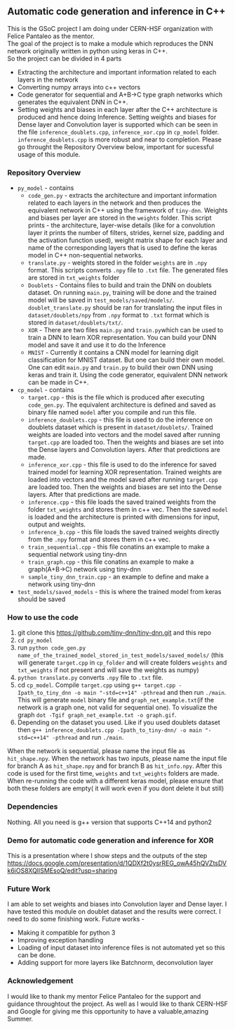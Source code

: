 ## Automatic code generation and inference in C++

This is the GSoC project I am doing under CERN-HSF organization with Felice Pantaleo as the mentor.   
The goal of the project is to make a module which reproduces the DNN network originally written in python using keras in C++.     
So the project can be divided in 4 parts     
* Extracting the architecture and important information related to each layers in the network  
* Converting numpy arrays into c++ vectors  
* Code generator for sequential and A+B->C type graph networks which generates the equivalent DNN in C++. 
* Setting weights and biases in each layer after the C++ architecture is produced and hence doing Inference. Setting weights and biases for Dense layer and Convolution layer is supported which can be seen in the file `inference_doublets.cpp`, `inference_xor.cpp` in `cp_model` folder. `inference_doublets.cpp` is more robust and near to completion. Please go throught the Repository Overview below, important for sucessful usage of this module.

### Repository Overview
* `py_model` - contains  
  * `code_gen.py` - extracts the architecture and important information related to each layers in the network and then produces the equivalent network in C++ using the framework of `tiny-dnn`. Weights and biases per layer are stored in the `weights` folder. This script prints - the architecture, layer-wise details (like for a convolution layer it prints the number of filters, strides, kernel size, padding and the activation function used), weight matrix shape for each layer and name of the corresponding layers that is used to define the keras model in C++ non-sequential networks.   
  * `translate.py` - weights stored in the folder `weights` are in `.npy` format. This scripts converts `.npy` file to `.txt` file. The generated files are stored in `txt_weights` folder  
  * `Doublets` - Contains files to build and train the DNN on doublets dataset. On running `main.py`, training will be done and the trained model will be saved in `test_models/saved/models/`. `doublet_translate.py` should be ran for translating the input files in `dataset/doublets/npy` from `.npy` format to `.txt` format which is stored in `dataset/doublets/txt/`.
  * `XOR` - There are two files `main.py` and `train.py`which can be used to train a DNN to learn XOR representation. You can build your DNN model and save it and use it to do the Inference
  * `MNIST` - Currently it contains a CNN model for learning digit classification for MNIST dataset. But one can build their own model. One can edit `main.py` and `train.py` to build their own DNN using keras and train it. Using the code generator, equivalent DNN network can be made in C++.    
* `cp_model` - contains 
  * `target.cpp` - this is the file which is produced after executing `code_gen.py`. The equivalent architecture is defined and saved as binary file named `model` after you compile and run this file.
  * `inference_doublets.cpp` - this file is used to do the inference on doublets dataset which is present in `dataset/doublets/`. Trained weights are loaded into vectors and the model saved after running `target.cpp` are loaded too. Then the weights and biases are set into the Dense layers and Convolution layers. After that predictions are made.
  * `inference_xor.cpp` - this file is used to do the inference for saved trained model for learning XOR representation. Trained weights are loaded into vectors and the model saved after running `target.cpp` are loaded too. Then the weights and biases are set into the Dense layers. After that predictions are made.
  * `inference.cpp` - this file loads the saved trained weights from the folder `txt_weights` and stores them in c++ vec. Then the saved `model` is loaded and the architecture is printed with dimensions for input, output and weights. 
  * `inference_b.cpp` - this file loads the saved trained weights directly from the `.npy` format and stores them in c++ vec.
  * `train_sequential.cpp` - this file conatins an example to make a sequential network using tiny-dnn 
  * `train_graph.cpp` - this file conatins an example to make a graph(A+B->C) network using tiny-dnn
  * `sample_tiny_dnn_train.cpp` - an example to define and make a network using tiny-dnn
* `test_models/saved_models` - this is where the trained model from keras should be saved

### How to use the code
1) git clone this https://github.com/tiny-dnn/tiny-dnn.git and this repo
2) `cd py_model`
3) run `python code_gen.py name_of_the_trained_model_stored_in_test_models/saved_models/`  (this will generate `target.cpp` in `cp_folder` and will create folders `weights` and `txt_weights` if not present and will save the weights as numpy)
4) `python translate.py`  converts `.npy` file to `.txt` file. 
5) cd `cp_model`. Compile `target.cpp` using `g++ target.cpp -Ipath_to_tiny_dnn -o main "-std=c++14" -pthread` and then run `./main`. This will generate `model` binary file and `graph_net_example.txt`(if the network is a graph one, not valid for sequential one). To visualize the graph `dot -Tgif graph_net_example.txt -o graph.gif`. 
6) Depending on the dataset you used. Like if you used doublets dataset then `g++ inference_doublets.cpp -Ipath_to_tiny-dnn/ -o main "-std=c++14" -pthread` and run `./main`.

When the network is sequential, please name the input file as `hit_shape.npy`. When the network has two inputs, please name the input file for branch A as `hit_shape.npy` and for branch B as `hit_info.npy`. 
After this code is used for the first time, `weights` and `txt_weights` folders are made. When re-running the code with a different keras model, please ensure that both these folders are empty( it will work even if you dont delete it but still)  


### Dependencies 
Nothing. All you need is g++ version that supports C++14 and python2

### Demo for automatic code generation and inference for XOR
This is a presentation where I show steps and the outputs of the step https://docs.google.com/presentation/d/1QDXf2t0ysrREG_owA45hQVZtsDVk6iOS8XQIlSMEsoQ/edit?usp=sharing

### Future Work
I am able to set weights and biases into Convolution layer and Dense layer. I have tested this module on doublet dataset and the results were correct. I need to do some finishing work.
 Future works -  
* Making it compatible for python 3
* Improving exception handling
* Loading of input dataset into inference files is not automated yet so this can be done. 
* Adding support for more layers like Batchnorm, deconvolution layer

### Acknowledgement
I would like to thank my mentor Felice Pantaleo for the support and guidance throughtout the project. As well as I would like to thank CERN-HSF and Google for giving me this opportunity to have a valuable,amazing Summer.
